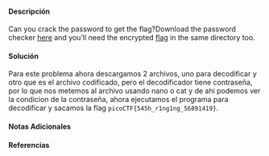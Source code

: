 #### Descripción
Can you crack the password to get the flag?Download the password checker [here](https://artifacts.picoctf.net/c/10/level1.py) and you'll need the encrypted [flag](https://artifacts.picoctf.net/c/10/level1.flag.txt.enc) in the same directory too.

#### Solución 
Para este problema ahora descargamos 2 archivos, uno para decodificar y otro que es el archivo codificado, pero el decodificador tiene contraseña, por lo que nos metemos al archivo usando nano o cat y de ahi podemos ver la condicion de la contraseña, ahora ejecutamos el programa para decodificar y sacamos la flag `picoCTF{545h_r1ng1ng_56891419}`.


#### Notas Adicionales

#### Referencias
